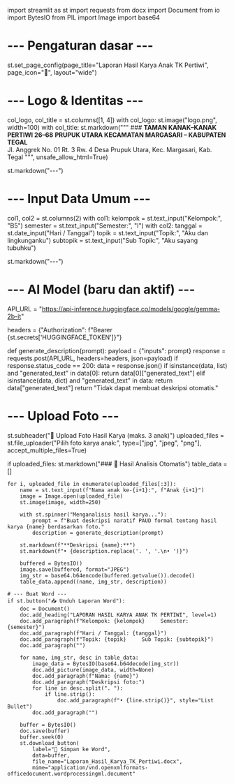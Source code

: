import streamlit as st
import requests
from docx import Document
from io import BytesIO
from PIL import Image
import base64

# --- Pengaturan dasar ---
st.set_page_config(page_title="Laporan Hasil Karya Anak TK Pertiwi", page_icon="🎨", layout="wide")

# --- Logo & Identitas ---
col_logo, col_title = st.columns([1, 4])
with col_logo:
    st.image("logo.png", width=100)
with col_title:
    st.markdown("""
    ### **TAMAN KANAK–KANAK PERTIWI 26–68**
    **PRUPUK UTARA KECAMATAN MARGASARI – KABUPATEN TEGAL**  
    Jl. Anggrek No. 01 Rt. 3 Rw. 4 Desa Prupuk Utara, Kec. Margasari, Kab. Tegal
    """, unsafe_allow_html=True)

st.markdown("---")

# --- Input Data Umum ---
col1, col2 = st.columns(2)
with col1:
    kelompok = st.text_input("Kelompok:", "B5")
    semester = st.text_input("Semester:", "I")
with col2:
    tanggal = st.date_input("Hari / Tanggal")
    topik = st.text_input("Topik:", "Aku dan lingkunganku")
    subtopik = st.text_input("Sub Topik:", "Aku sayang tubuhku")

st.markdown("---")

# --- AI Model (baru dan aktif) ---
API_URL = "https://api-inference.huggingface.co/models/google/gemma-2b-it"

headers = {"Authorization": f"Bearer {st.secrets['HUGGINGFACE_TOKEN']}"}

def generate_description(prompt):
    payload = {"inputs": prompt}
    response = requests.post(API_URL, headers=headers, json=payload)
    if response.status_code == 200:
        data = response.json()
        if isinstance(data, list) and "generated_text" in data[0]:
            return data[0]["generated_text"]
        elif isinstance(data, dict) and "generated_text" in data:
            return data["generated_text"]
    return "Tidak dapat membuat deskripsi otomatis."

# --- Upload Foto ---
st.subheader("📸 Upload Foto Hasil Karya (maks. 3 anak)")
uploaded_files = st.file_uploader("Pilih foto karya anak:", type=["jpg", "jpeg", "png"], accept_multiple_files=True)

if uploaded_files:
    st.markdown("### 📄 Hasil Analisis Otomatis")
    table_data = []

    for i, uploaded_file in enumerate(uploaded_files[:3]):
        name = st.text_input(f"Nama anak ke-{i+1}:", f"Anak {i+1}")
        image = Image.open(uploaded_file)
        st.image(image, width=250)

        with st.spinner("Menganalisis hasil karya..."):
            prompt = f"Buat deskripsi naratif PAUD formal tentang hasil karya {name} berdasarkan foto."
            description = generate_description(prompt)

        st.markdown(f"**Deskripsi {name}:**")
        st.markdown(f"• {description.replace('. ', '.\n• ')}")

        buffered = BytesIO()
        image.save(buffered, format="JPEG")
        img_str = base64.b64encode(buffered.getvalue()).decode()
        table_data.append((name, img_str, description))

    # --- Buat Word ---
    if st.button("📥 Unduh Laporan Word"):
        doc = Document()
        doc.add_heading("LAPORAN HASIL KARYA ANAK TK PERTIWI", level=1)
        doc.add_paragraph(f"Kelompok: {kelompok}     Semester: {semester}")
        doc.add_paragraph(f"Hari / Tanggal: {tanggal}")
        doc.add_paragraph(f"Topik: {topik}     Sub Topik: {subtopik}")
        doc.add_paragraph("")

        for name, img_str, desc in table_data:
            image_data = BytesIO(base64.b64decode(img_str))
            doc.add_picture(image_data, width=None)
            doc.add_paragraph(f"Nama: {name}")
            doc.add_paragraph("Deskripsi foto:")
            for line in desc.split(". "):
                if line.strip():
                    doc.add_paragraph(f"• {line.strip()}", style="List Bullet")
            doc.add_paragraph("")

        buffer = BytesIO()
        doc.save(buffer)
        buffer.seek(0)
        st.download_button(
            label="💾 Simpan ke Word",
            data=buffer,
            file_name="Laporan_Hasil_Karya_TK_Pertiwi.docx",
            mime="application/vnd.openxmlformats-officedocument.wordprocessingml.document"